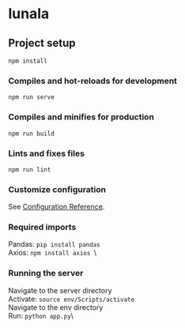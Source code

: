 # lunala

## Project setup
```
npm install
```

### Compiles and hot-reloads for development
```
npm run serve
```

### Compiles and minifies for production
```
npm run build
```

### Lints and fixes files
```
npm run lint
```

### Customize configuration
See [Configuration Reference](https://cli.vuejs.org/config/).

### Required imports
Pandas: ```pip install pandas```\
Axios: ```npm install axios ```\

### Running the server
Navigate to the server directory\
Activate: ```source env/Scripts/activate```\
Navigate to the env directory\
Run: ```python app.py```\
    